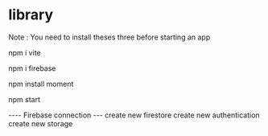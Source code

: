 # library

Note : You need to install theses three before starting an app


npm i vite

npm i firebase

npm install moment

npm start

---- Firebase connection ---
create new firestore
create new authentication
create new storage
